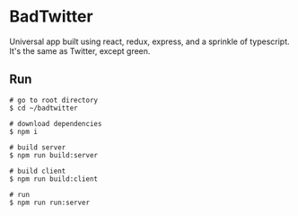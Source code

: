
# BadTwitter
Universal app built using react, redux, express, and a sprinkle of typescript.
It's the same as Twitter, except green.

## Run

```
# go to root directory
$ cd ~/badtwitter

# download dependencies
$ npm i

# build server
$ npm run build:server

# build client
$ npm run build:client

# run
$ npm run run:server
```
